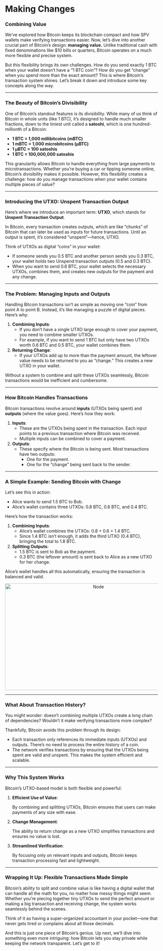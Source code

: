 # Making Changes

### Combining Value

We’ve explored how Bitcoin keeps its blockchain compact and how SPV wallets make verifying transactions easier. Now, let’s dive into another crucial part of Bitcoin’s design: **managing value.** Unlike traditional cash with fixed denominations like $10 bills or quarters, Bitcoin operates on a much more flexible and precise system.

But this flexibility brings its own challenges. How do you send exactly 1 BTC when your wallet doesn’t have a “1 BTC coin”? How do you get “change” when you spend more than the exact amount? This is where Bitcoin’s transaction system shines. Let’s break it down and introduce some key concepts along the way.

---

### The Beauty of Bitcoin’s Divisibility

One of Bitcoin’s standout features is its divisibility. While many of us think of Bitcoin in whole units (like 1 BTC), it’s designed to handle much smaller fractions, down to the tiniest unit called a **satoshi**, which is one hundred-millionth of a Bitcoin:

- **1 BTC = 1,000 millibitcoins (mBTC)**
- **1 mBTC = 1,000 microbitcoins (µBTC)**
- **1 µBTC = 100 satoshis**
- **1 BTC = 100,000,000 satoshis**

This granularity allows Bitcoin to handle everything from large payments to microtransactions. Whether you’re buying a car or tipping someone online, Bitcoin’s divisibility makes it possible. However, this flexibility creates a challenge: how do you manage transactions when your wallet contains multiple pieces of value?

---

### Introducing the UTXO: Unspent Transaction Output

Here’s where we introduce an important term: **UTXO**, which stands for **Unspent Transaction Output**.

In Bitcoin, every transaction creates outputs, which are like “chunks” of Bitcoin that can later be used as inputs for future transactions. Until an output is spent, it’s considered “unspent”—hence, UTXO.

Think of UTXOs as digital “coins” in your wallet:

- If someone sends you 0.5 BTC and another person sends you 0.3 BTC, your wallet holds two Unspend transaction outputs (0.5 and 0.3 BTC).
- When you want to send 0.6 BTC, your wallet selects the necessary UTXOs, combines them, and creates new outputs for the payment and any change.

---

### The Problem: Managing Inputs and Outputs

Handling Bitcoin transactions isn’t as simple as moving one “coin” from point A to point B. Instead, it’s like managing a puzzle of digital pieces. Here’s why:

1. **Combining Inputs**:
    - If you don’t have a single UTXO large enough to cover your payment, you need to combine smaller UTXOs.
    - For example, if you want to send 1 BTC but only have two UTXOs worth 0.6 BTC and 0.5 BTC, your wallet combines them.
2. **Returning Change**:
    - If your UTXOs add up to more than the payment amount, the leftover value needs to be returned to you as “change.” This creates a new UTXO in your wallet.

Without a system to combine and split these UTXOs seamlessly, Bitcoin transactions would be inefficient and cumbersome.

---

### How Bitcoin Handles Transactions

Bitcoin transactions revolve around **inputs** (UTXOs being spent) and **outputs** (where the value goes). Here’s how they work:

1. **Inputs**:
    - These are the UTXOs being spent in the transaction. Each input points to a previous transaction where Bitcoin was received.
    - Multiple inputs can be combined to cover a payment.
2. **Outputs**:
    - These specify where the Bitcoin is being sent. Most transactions have two outputs:
        - One for the payment.
        - One for the “change” being sent back to the sender.

---

### A Simple Example: Sending Bitcoin with Change

Let’s see this in action:

- Alice wants to send 1.5 BTC to Bob.
- Alice’s wallet contains three UTXOs: 0.8 BTC, 0.6 BTC, and 0.4 BTC.

Here’s how the transaction works:

1. **Combining Inputs**:
    - Alice’s wallet combines the UTXOs: 0.8 + 0.6 = 1.4 BTC.
    - Since 1.4 BTC isn’t enough, it adds the third UTXO (0.4 BTC), bringing the total to 1.8 BTC.
2. **Splitting Outputs**:
    - 1.5 BTC is sent to Bob as the payment.
    - 0.3 BTC (the leftover amount) is sent back to Alice as a new UTXO for her change.

Alice’s wallet handles all this automatically, ensuring the transaction is balanced and valid.

<p align="center">
        <img src="https://raw.githubusercontent.com/The-Web3-Compass/web3-compass-data-repository/refs/heads/main/basecamp/bitcoin-fundementals/images/splitting-and-combining/utxo.gif" alt="Node" width="600" height="350" />
    </p>

---

### What About Transaction History?

You might wonder: doesn’t combining multiple UTXOs create a long chain of dependencies? Wouldn’t it make verifying transactions more complex?

Thankfully, Bitcoin avoids this problem through its design:

- Each transaction only references its immediate inputs (UTXOs) and outputs. There’s no need to process the entire history of a coin.
- The network verifies transactions by ensuring that the UTXOs being spent are valid and unspent. This makes the system efficient and scalable.

---

### Why This System Works

Bitcoin’s UTXO-based model is both flexible and powerful:

1. **Efficient Use of Value**:
    
    By combining and splitting UTXOs, Bitcoin ensures that users can make payments of any size with ease.
    
2. **Change Management**:
    
    The ability to return change as a new UTXO simplifies transactions and ensures no value is lost.
    
3. **Streamlined Verification**:
    
    By focusing only on relevant inputs and outputs, Bitcoin keeps transaction processing fast and lightweight.
    

---

### Wrapping It Up: Flexible Transactions Made Simple

Bitcoin’s ability to split and combine value is like having a digital wallet that can handle all the math for you, no matter how messy things might seem. Whether you’re piecing together tiny UTXOs to send the perfect amount or making a big transaction and receiving change, the system works seamlessly behind the scenes.

Think of it as having a super-organized accountant in your pocket—one that never gets tired or complains about all those decimals.

And this is just one piece of Bitcoin’s genius. Up next, we’ll dive into something even more intriguing: how Bitcoin lets you stay private while keeping the network transparent. Let’s get to it!